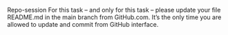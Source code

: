 Repo-session
For this task – and only for this task – please update your file README.md in the main branch from GitHub.com. It’s the only time you are allowed to update and commit from GitHub interface.
